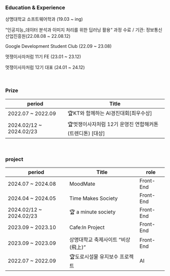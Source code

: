 
<h3>Education & Experience</h3>
<p>상명대학교 소프트웨어학과 (19.03 ~ ing) </p>
<p>“인공지능_데이터 분석과 이미지 처리를 위한 딥러닝 활용“ 과정 수료 / 기관: 정보통신산업진흥원(22.08.08 ~ 22.08.12)﻿ </p>
<p>Google Development Student Club (22.09 ~ 23.08) </p>
<p>멋쟁이사자처럼 11기 FE (23.01 ~ 23.12)</p>
<p>멋쟁이사자처럼 12기 대표 (24.01 ~ 24.12) </p>
</p>
<br>
<h3>Prize</h3>

| period | Title |
| ------------ | ------------- |
| 2022.07 ~ 2022.09 | 🏆KT와 함께하는 AI경진대회[최우수상]  |
| 2024.02/12 ~ 2024.02/23 | 🏆멋쟁이사자처럼 12기 운영진 연합해커톤(트렌디톤) [대상] |
<br>
<h3>project</h3>


| period | Title | role |
| ------------ | ------------- | -------------|
| 2024.07 ~ 2024.08 | MoodMate | Front-End |
| 2024.04 ~ 2024.05 | Time Makes Society | Front-End |
| 2024.02/12 ~ 2024.02/23 |🏆 a minute society | Front-End |
| 2023.09 ~ 2023.10 | Cafe:In Project | Front-End |
| 2023.09 ~ 2023.09 | 상명대학교 축제사이트 ﻿“비상(飛上)” | Front-End |
| 2022.07 ~ 2022.09 | 🏆도로시설물 유지보수 프로젝트 | AI |
<br>


</div>
